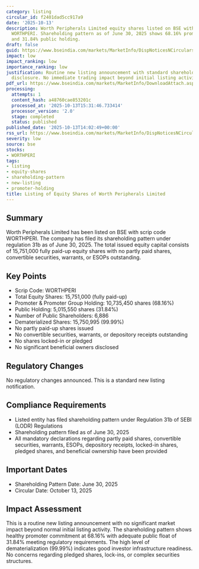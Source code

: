 ```yaml
---
category: listing
circular_id: f2401dad5cc917a9
date: '2025-10-13'
description: Worth Peripherals Limited equity shares listed on BSE with scrip code
  WORTHPERI. Shareholding pattern as of June 30, 2025 shows 68.16% promoter holding
  and 31.84% public holding.
draft: false
guid: https://www.bseindia.com/markets/MarketInfo/DispNoticesNCirculars.aspx?Noticeid={B0CB064F-A25E-4EEF-9C9A-D28861ABA54C}&noticeno=20251013-57&dt=10/13/2025&icount=57&totcount=62&flag=0
impact: low
impact_ranking: low
importance_ranking: low
justification: Routine new listing announcement with standard shareholding pattern
  disclosure. No immediate trading impact beyond initial listing activity.
pdf_url: https://www.bseindia.com/markets/MarketInfo/DownloadAttach.aspx?id=20251013-57&attachedId=670cf2c8-77be-4066-979e-30ba24f06c09
processing:
  attempts: 1
  content_hash: a48760cae853201c
  processed_at: '2025-10-13T15:31:46.733414'
  processor_version: '2.0'
  stage: completed
  status: published
published_date: '2025-10-13T14:02:49+00:00'
rss_url: https://www.bseindia.com/markets/MarketInfo/DispNoticesNCirculars.aspx?Noticeid={B0CB064F-A25E-4EEF-9C9A-D28861ABA54C}&noticeno=20251013-57&dt=10/13/2025&icount=57&totcount=62&flag=0
severity: low
source: bse
stocks:
- WORTHPERI
tags:
- listing
- equity-shares
- shareholding-pattern
- new-listing
- promoter-holding
title: Listing of Equity Shares of Worth Peripherals Limited
---
```


## Summary

Worth Peripherals Limited has been listed on BSE with scrip code WORTHPERI. The company has filed its shareholding pattern under regulation 31b as of June 30, 2025. The total issued equity capital consists of 15,751,000 fully paid-up equity shares with no partly paid shares, convertible securities, warrants, or ESOPs outstanding.

## Key Points

- Scrip Code: WORTHPERI
- Total Equity Shares: 15,751,000 (fully paid-up)
- Promoter & Promoter Group Holding: 10,735,450 shares (68.16%)
- Public Holding: 5,015,550 shares (31.84%)
- Number of Public Shareholders: 6,886
- Dematerialized Shares: 15,750,995 (99.99%)
- No partly paid-up shares issued
- No convertible securities, warrants, or depository receipts outstanding
- No shares locked-in or pledged
- No significant beneficial owners disclosed

## Regulatory Changes

No regulatory changes announced. This is a standard new listing notification.

## Compliance Requirements

- Listed entity has filed shareholding pattern under Regulation 31b of SEBI (LODR) Regulations
- Shareholding pattern filed as of June 30, 2025
- All mandatory declarations regarding partly paid shares, convertible securities, warrants, ESOPs, depository receipts, locked-in shares, pledged shares, and beneficial ownership have been provided

## Important Dates

- Shareholding Pattern Date: June 30, 2025
- Circular Date: October 13, 2025

## Impact Assessment

This is a routine new listing announcement with no significant market impact beyond normal initial listing activity. The shareholding pattern shows healthy promoter commitment at 68.16% with adequate public float of 31.84% meeting regulatory requirements. The high level of dematerialization (99.99%) indicates good investor infrastructure readiness. No concerns regarding pledged shares, lock-ins, or complex securities structures.